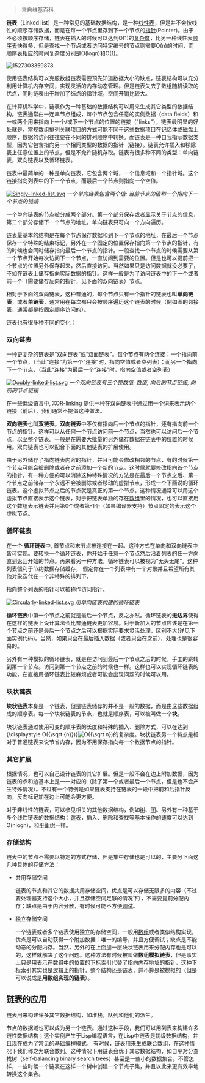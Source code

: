 > 来自维基百科

**链表**（Linked list）是一种常见的基础数据结构，是一种[线性表](https://zh.wikipedia.org/wiki/%E7%BA%BF%E6%80%A7%E8%A1%A8)，但是并不会按线性的顺序存储数据，而是在每一个节点里存到下一个节点的[指针](https://zh.wikipedia.org/wiki/%E6%8C%87%E6%A8%99_(%E9%9B%BB%E8%85%A6%E7%A7%91%E5%AD%B8))(Pointer)。由于不必须按顺序存储，链表在插入的时候可以达到O(1)的[复杂度](https://zh.wikipedia.org/wiki/%E8%A4%87%E9%9B%9C%E5%BA%A6)，比另一种线性表[顺序表](https://zh.wikipedia.org/wiki/%E9%A1%BA%E5%BA%8F%E8%A1%A8)快得多，但是查找一个节点或者访问特定编号的节点则需要O(n)的时间，而顺序表相应的时间复杂度分别是O(logn)和O(1)。

![1527303359878](/tmp/1527303359878.png)

使用链表结构可以克服数组链表需要预先知道数据大小的缺点，链表结构可以充分利用计算机内存空间，实现灵活的内存动态管理。但是链表失去了数组随机读取的优点，同时链表由于增加了结点的指针域，空间开销比较大。

在计算机科学中，链表作为一种基础的数据结构可以用来生成其它类型的数据结构。链表通常由一连串节点组成，每个节点包含任意的实例数据（data fields）和一或两个用来指向上一个/或下一个节点的位置的链接（"links"）。链表最明显的好处就是，常规数组排列关联项目的方式可能不同于这些数据项目在记忆体或磁盘上顺序，数据的访问往往要在不同的排列顺序中转换。而链表是一种自我指示数据类型，因为它包含指向另一个相同类型的数据的指针（链接）。链表允许插入和移除表上任意位置上的节点，但是不允许随机存取。链表有很多种不同的类型：单向链表，双向链表以及循环链表。

链表中最简单的一种是单向链表，它包含两个域，一个信息域和一个指针域。这个链接指向列表中的下一个节点，而最后一个节点则指向一个空值。

[![Singly-linked-list.svg](https://upload.wikimedia.org/wikipedia/commons/thumb/6/6d/Singly-linked-list.svg/408px-Singly-linked-list.svg.png)](https://zh.wikipedia.org/wiki/File:Singly-linked-list.svg)
*一个单向链表包含两个值: 当前节点的值和一个指向下一个节点的链接*

一个单向链表的节点被分成两个部分。第一个部分保存或者显示关于节点的信息，第二个部分存储下一个节点的地址。单向链表只可向一个方向遍历。

链表最基本的结构是在每个节点保存数据和到下一个节点的地址，在最后一个节点保存一个特殊的结束标记，另外在一个固定的位置保存指向第一个节点的指针，有的时候也会同时储存指向最后一个节点的指针。一般查找一个节点的时候需要从第一个节点开始每次访问下一个节点，一直访问到需要的位置。但是也可以提前把一个节点的位置另外保存起来，然后直接访问。当然如果只是访问数据就没必要了，不如在链表上储存指向实际数据的指针。这样一般是为了访问链表中的下一个或者前一个（需要储存反向的指针，见下面的双向链表）节点。

相对于下面的双向链表，这种普通的，每个节点只有一个指针的链表也叫**单向链表**，或者**单链表**，通常用在每次都只会按顺序遍历这个链表的时候（例如图的邻接表，通常都是按固定顺序访问的）。

链表也有很多种不同的变化：

### 双向链表



一种更复杂的链表是“双向链表”或“双面链表”。每个节点有两个连接：一个指向前一个节点，（当此“连接”为第一个“连接”时，指向空值或者空列表）；而另一个指向下一个节点，（当此“连接”为最后一个“连接”时，指向空值或者空列表）

[![Doubly-linked-list.svg](https://upload.wikimedia.org/wikipedia/commons/thumb/5/5e/Doubly-linked-list.svg/610px-Doubly-linked-list.svg.png)](https://zh.wikipedia.org/wiki/File:Doubly-linked-list.svg)
*一个双向链表有三个整数值: 数值, 向后的节点链接, 向前的节点链接*

在一些低级语言中, [XOR-linking](https://zh.wikipedia.org/wiki/XOR_linked_list) 提供一种在双向链表中通过用一个词来表示两个链接（前后），我们通常不提倡这种做法。

**双向链表**也叫**双链表**。**双向链表**中不仅有指向后一个节点的指针，还有指向前一个节点的指针。这样可以从任何一个节点访问前一个节点，当然也可以访问后一个节点，以至整个链表。一般是在需要大批量的另外储存数据在链表中的位置的时候用。双向链表也可以配合下面的其他链表的扩展使用。

由于另外储存了指向链表内容的指针，并且可能会修改相邻的节点，有的时候第一个节点可能会被删除或者在之前添加一个新的节点。这时候就要修改指向首个节点的指针。有一种方便的可以消除这种特殊情况的方法是在最后一个节点之后、第一个节点之前储存一个永远不会被删除或者移动的虚拟节点，形成一个下面说的循环链表。这个虚拟节点之后的节点就是真正的第一个节点。这种情况通常可以用这个虚拟节点直接表示这个链表，对于把链表单独的存在[数组](https://zh.wikipedia.org/wiki/%E6%95%B0%E7%BB%84)里的情况，也可以直接用这个数组表示链表并用第0个或者第-1个（如果编译器支持）节点固定的表示这个虚拟节点。

### 循环链表



在一个 **循环链表**中, 首节点和末节点被连接在一起。这种方式在单向和双向链表中皆可实现。要转换一个循环链表，你开始于任意一个节点然后沿着列表的任一方向直到返回开始的节点。再来看另一种方法，循环链表可以被视为“无头无尾”。这种列表很利于节约数据存储缓存， 假定你在一个列表中有一个对象并且希望所有其他对象迭代在一个非特殊的排列下。

指向整个列表的指针可以被称作访问指针。

[![Circularly-linked-list.svg](https://upload.wikimedia.org/wikipedia/commons/thumb/d/df/Circularly-linked-list.svg/350px-Circularly-linked-list.svg.png)](https://zh.wikipedia.org/wiki/File:Circularly-linked-list.svg)
*用单向链表构建的循环链表*

**循环链表**中第一个节点之前就是最后一个节点，反之亦然。循环链表的**无边界**使得在这样的链表上设计算法会比普通链表更加容易。对于新加入的节点应该是在第一个节点之前还是最后一个节点之后可以根据实际要求灵活处理，区别不大(详见下面实例代码)。当然，如果只会在最后插入数据（或者只会在之前），处理也是很容易的。

另外有一种模拟的循环链表，就是在访问到最后一个节点之后的时候，手工的跳转到第一个节点。访问到第一个节点之前的时候也一样。这样也可以实现循环链表的功能，在直接用循环链表比较麻烦或者可能会出现问题的时候可以用。

### 块状链表

**块状链表**本身是一个链表，但是链表储存的并不是一般的数据，而是由这些数据组成的顺序表。每一个块状链表的节点，也就是顺序表，可以被叫做一个**块**。

块状链表通过使用可变的顺序表的长度和特殊的插入、删除方式，可以在达到{\displaystyle O({\sqrt {n}})}![O({\sqrt  n})](https://wikimedia.org/api/rest_v1/media/math/render/svg/f5526ab1252c0f682bbe07c0ad67c0f29de5522b)的复杂度。块状链表另一个特点是相对于普通链表来说节省内存，因为不用保存指向每一个数据节点的指针。

### 其它扩展

根据情况，也可以自己设计链表的其它扩展。但是一般不会在边上附加数据，因为链表的点和边基本上是一一对应的（除了第一个或者最后一个节点，但是也不会产生特殊情况）。不过有一个特例是如果链表支持在链表的一段中把前和后指针反向，反向标记加在边上可能会更方便。

对于非线性的链表，可以参见相关的其他数据结构，例如[树](https://zh.wikipedia.org/wiki/%E6%A0%91)、[图](https://zh.wikipedia.org/wiki/%E5%9B%BE)。另外有一种基于多个线性链表的数据结构：[跳表](https://zh.wikipedia.org/wiki/%E8%B7%B3%E8%A1%A8)，插入、删除和查找等基本操作的速度可以达到O(nlogn)，和[平衡树](https://zh.wikipedia.org/wiki/%E5%B9%B3%E8%A1%A1%E6%A0%91)一样。

### 存储结构

链表中的节点不需要以特定的方式存储，但是集中存储也是可以的，主要分下面这几种具体的存储方法：

- 共用存储空间

  链表的节点和其它的数据共用存储空间，优点是可以存储无限多的内容（不过要处理器支持这个大小，并且存储空间足够的情况下），不需要提前分配内存；缺点是由于内容分散，有时候可能不方便[调试](https://zh.wikipedia.org/wiki/%E8%B0%83%E8%AF%95)。

- 独立存储空间

  一个链表或者多个链表使用独立的存储空间，一般用[数组](https://zh.wikipedia.org/wiki/%E6%95%B0%E7%BB%84)或者类似结构实现，优点是可以自动获得一个附加数据：唯一的编号，并且方便调试；缺点是不能动态的分配内存。当然，另外的在上面加一层块状链表用来分配内存也是可以的，这样就解决了这个问题。这种方法有时候被叫做**数组模拟链表**，但是事实上只是用表示在数组中的位置的[下标](https://zh.wikipedia.org/wiki/%E4%B8%8B%E6%A0%87)索引代替了指向内存地址的[指针](https://zh.wikipedia.org/wiki/%E6%8C%87%E9%92%88)，这种下标索引其实也是逻辑上的指针，整个结构还是链表，并不算是被模拟的（但是可以说成是**用数组实现的链表**）。

## 链表的应用

链表用来构建许多其它数据结构，如堆栈，队列和他们的派生。

节点的数据域也可以成为另一个链表。通过这种手段，我们可以用列表来构建许多链性数据结构；这个实例产生于Lisp编程语言，在Lisp中链表是初级数据结构，并且现在成为了常见的基础编程模式。 有时候，链表用来生成联合数组，在这种情况下我们称之为联合数列。这种情况下用链表会优于其它数据结构，如自平对分查找树（self-balancing binary search trees）甚至是一些小的数据集合。不管怎样，一些时候一个链表在这样一个树中创建一个节点子集，并且以此来更有效率地转换这个集合。